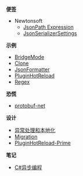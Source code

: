 <!-- markdownlint-disable MD041 -->
<!-- markdownlint-disable MD036 -->

**便签**

- Newtonsoft
  - [JsonPath Expression](sticky-notes/newtonsoft/json-path-expression.md)
  - [JsonSerializerSettings](sticky-notes/newtonsoft/json-serializer-settings.md)

**示例**

- [BridgeMode](examples/bridge-mode.md)
- [Clone](examples/clone-extension.md)
- [JsonFormatter](examples/json-formatter.md)
- [PluginHotReload](examples/plugin-hot-reload.md)
- [Regex](examples/regex.md)

**恐慌**

- [protobuf-net](panics/protobuf-net.md)

**设计**

- [异常处理和本地化](design/exception&localization.md)
- [Migration](design/migration.md)
- [PluginHotReload-Prime](design/plugin-hot-reload-prime.md)

**笔记**

- [C#异步编程](records/csharp-asynchronous-programming.md)
